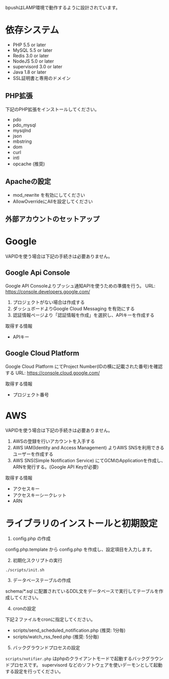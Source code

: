 bpushはLAMP環境で動作するように設計されています。

# 依存システム

 - PHP 5.5 or later
 - MySQL 5.5 or later
 - Redis 3.0 or later
 - NodeJS 5.0 or later
 - supervisord 3.0 or later
 - Java 1.8 or later
 - SSL証明書と専用のドメイン

## PHP拡張 

下記のPHP拡張をインストールしてください。

 - pdo
 - pdo_mysql
 - mysqlnd
 - json
 - mbstring
 - dom
 - curl
 - intl
 - opcache (推奨)


##  Apacheの設定

 - mod_rewrite を有効にしてください
 - AllowOverrideにAllを設定してください

## 外部アカウントのセットアップ

# Google

VAPIDを使う場合は下記の手続きは必要ありません。

## Google Api Console

Google API Consoleよりプッシュ通知APIを使うための準備を行う。
URL: https://console.developers.google.com/

1. プロジェクトがない場合は作成する
2. ダッシュボードよりGoogle Cloud Messaging を有効にする
3. 認証情報ページより「認証情報を作成」を選択し、APIキーを作成する

取得する情報

 - APIキー

## Google Cloud Platform

Google Cloud Platform にてProject Number(IDの横に記載された番号)を確認する
URL: https://console.cloud.google.com/

取得する情報

 - プロジェクト番号

# AWS

VAPIDを使う場合は下記の手続きは必要ありません。

1. AWSの登録を行いアカウントを入手する
2. AWS IAM(Identity and Access Management) よりAWS SNSを利用できるユーザーを作成する
3. AWS SNS(Simple Notification Service) にてGCMのApplicationを作成し、ARNを発行する。(Google API Keyが必要)

取得する情報

 - アクセスキー
 - アクセスキーシークレット
 - ARN

# ライブラリのインストールと初期設定

1. config.php の作成

config.php.template から config.php を作成し、設定項目を入力します。

2. 初期化スクリプトの実行

```
./scripts/init.sh
```

3. データベーステーブルの作成

schema/*.sql に配置されているDDL文をデータベースで実行してテーブルを作成してください。

4. cronの設定

下記２ファイルをcronに指定してください。

 - scripts/send_scheduled_notification.php (推奨: 1分毎)
 - scripts/watch_rss_feed.php (推奨: 5分毎)

5. バックグラウンドプロセスの設定

`scripts/notifier.php` はphpのクライアントモードで起動するバックグラウンドプロセスです。
supervisord などのソフトウェアを使いデーモンとして起動する設定を行ってください。


